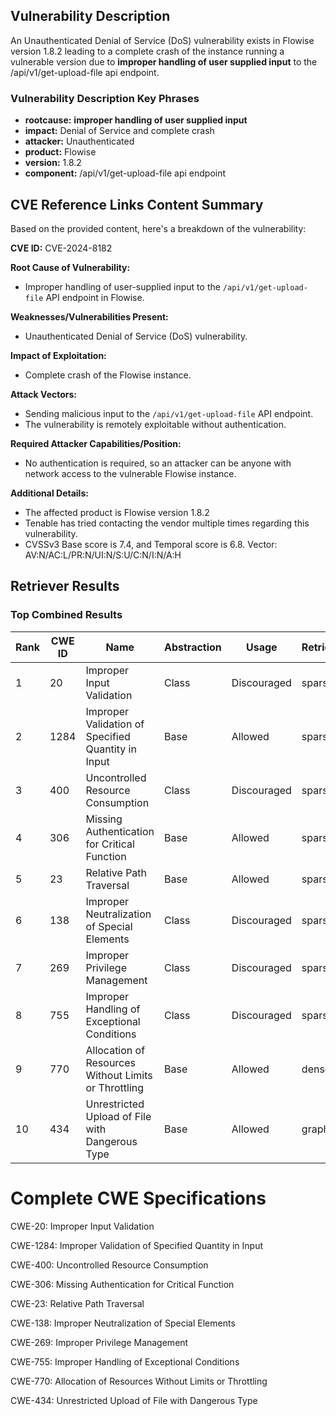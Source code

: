 ## Vulnerability Description
An Unauthenticated Denial of Service (DoS) vulnerability exists in Flowise version 1.8.2 leading to a complete crash of the instance running a vulnerable version due to **improper handling of user supplied input** to the /api/v1/get-upload-file api endpoint.

### Vulnerability Description Key Phrases
- **rootcause:** **improper handling of user supplied input**
- **impact:** Denial of Service and complete crash
- **attacker:** Unauthenticated
- **product:** Flowise
- **version:** 1.8.2
- **component:** /api/v1/get-upload-file api endpoint

## CVE Reference Links Content Summary
Based on the provided content, here's a breakdown of the vulnerability:

**CVE ID:** CVE-2024-8182

**Root Cause of Vulnerability:**
- Improper handling of user-supplied input to the `/api/v1/get-upload-file` API endpoint in Flowise.

**Weaknesses/Vulnerabilities Present:**
- Unauthenticated Denial of Service (DoS) vulnerability.

**Impact of Exploitation:**
- Complete crash of the Flowise instance.

**Attack Vectors:**
- Sending malicious input to the `/api/v1/get-upload-file` API endpoint.
- The vulnerability is remotely exploitable without authentication.

**Required Attacker Capabilities/Position:**
- No authentication is required, so an attacker can be anyone with network access to the vulnerable Flowise instance.

**Additional Details:**
- The affected product is Flowise version 1.8.2
- Tenable has tried contacting the vendor multiple times regarding this vulnerability.
- CVSSv3 Base score is 7.4, and Temporal score is 6.8. Vector: AV:N/AC:L/PR:N/UI:N/S:U/C:N/I:N/A:H

## Retriever Results

### Top Combined Results

| Rank | CWE ID | Name | Abstraction | Usage  | Retrievers | Individual Scores |
|------|--------|------|-------------|-------|------------|-------------------|
| 1 | 20 | Improper Input Validation | Class | Discouraged | sparse | 0.284 |
| 2 | 1284 | Improper Validation of Specified Quantity in Input | Base | Allowed | sparse | 0.264 |
| 3 | 400 | Uncontrolled Resource Consumption | Class | Discouraged | sparse | 0.262 |
| 4 | 306 | Missing Authentication for Critical Function | Base | Allowed | sparse | 0.260 |
| 5 | 23 | Relative Path Traversal | Base | Allowed | sparse | 0.260 |
| 6 | 138 | Improper Neutralization of Special Elements | Class | Discouraged | sparse | 0.258 |
| 7 | 269 | Improper Privilege Management | Class | Discouraged | sparse | 0.258 |
| 8 | 755 | Improper Handling of Exceptional Conditions | Class | Discouraged | sparse | 0.256 |
| 9 | 770 | Allocation of Resources Without Limits or Throttling | Base | Allowed | dense | 0.524 |
| 10 | 434 | Unrestricted Upload of File with Dangerous Type | Base | Allowed | graph | 0.002 |



# Complete CWE Specifications

CWE-20: Improper Input Validation

CWE-1284: Improper Validation of Specified Quantity in Input

CWE-400: Uncontrolled Resource Consumption

CWE-306: Missing Authentication for Critical Function

CWE-23: Relative Path Traversal

CWE-138: Improper Neutralization of Special Elements

CWE-269: Improper Privilege Management

CWE-755: Improper Handling of Exceptional Conditions

CWE-770: Allocation of Resources Without Limits or Throttling

CWE-434: Unrestricted Upload of File with Dangerous Type